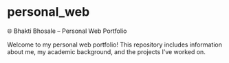 # personal_web

 🌐 Bhakti Bhosale – Personal Web Portfolio

Welcome to my personal web portfolio! This repository includes information about me, my academic background, and the projects I’ve worked on.

